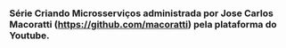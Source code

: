 ### Série Criando Microsserviços administrada por Jose Carlos Macoratti (https://github.com/macoratti) pela plataforma do Youtube.
